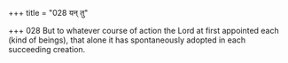 +++
title = "028 यन् तु"

+++
028	But to whatever course of action the Lord at first appointed each (kind of beings), that alone it has spontaneously adopted in each succeeding creation.